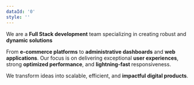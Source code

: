 ```yaml
---
dataId: '0'
style: ''
---
```


We are a <strong class="text-theme-dark-blue">Full Stack development</strong> team specializing in creating robust and <strong class="text-theme-dark-blue">dynamic solutions</strong>

From <strong class="text-theme-dark-blue">e-commerce platforms</strong> to <strong class="text-theme-dark-blue">administrative dashboards</strong> and <strong class="text-theme-dark-blue">web applications</strong>. Our focus is on delivering exceptional <strong class="text-theme-dark-blue">user experiences</strong>, strong <strong class="text-theme-dark-blue">optimized performance</strong>, and <strong class="text-theme-dark-blue">lightning-fast </strong>responsiveness.

We transform ideas into scalable, efficient, and <strong class="text-theme-dark-blue">impactful digital products</strong>.
